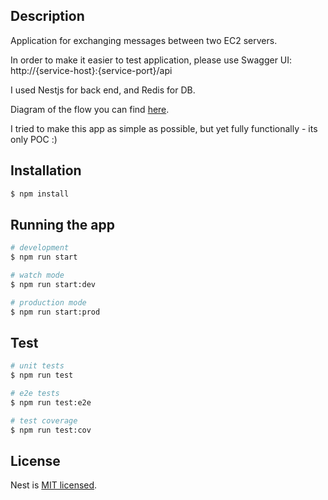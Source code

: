  
 ## Description

Application for exchanging messages between two EC2 servers.  

In order to make it easier to test application, please use Swagger UI:
    http://{service-host}:{service-port}/api
    
 I used Nestjs for back end, and Redis for DB.
 
  Diagram of the flow you can find [here](https://viewer.diagrams.net/?highlight=0000ff&edit=_blank&layers=1&nav=1#R7Vpdk5o8FP41XNoxBBEu98PuzrQ7u1P7vu1thKiZRUIhrtpf37AkaEhUsKLu2J29gJN4Ep5znieHoxa8my0fUpRMn2iII8vuhksL3lu2DRzbtvL%2FbrgqLH1XGCYpCcWktWFIfmNh7ArrnIQ4UyYySiNGEtUY0DjGAVNsKE3pQp02ppG6aoImWDMMAxTp1h8kZFNhBa6%2FHnjEZDIVS3t2vxgYoeB1ktJ5LNazbDh%2B%2FyuGZ0j6Eg%2BaTVFIFxsmOLDgXUopK65myzsc5dhK2IrPfd4yWu47xTGr84HvQUB%2B%2FhjAmy%2BvHXvwP%2F1v%2BpJ2hJc3FM2xfIzPL8%2FD72LPbCVxen9SnPsCFrxdTAnDwwQF%2BeiCZwa3TdksEsP63uRCOGV4uWESe33AdIZZuuJTxGhPwCbSCvjifrERJAntdCM%2BrrAhkReT0vMaG34h4GkAlW2AqoIRD3GSX44jvLzJc5NDgeNQXN4HEcoyEtSECodK4upAbSDRMwAhbSmOECNvarqb0BErvFDCd1LGoSSqDITnf%2BqpTjI6TwMsPreZgRVXsLvXFUPpBDPNFUcQrTamJfmEbMemt2TPOv6Fx3U2lLgeniCuliAZTt8Ip0g1T7gzLm%2F85lZmTBDReXgSXkG3Ak3PQCzfkE8l247OLOCYVOhhcHEi5NjnFiHQ%2B6dC75FwjqZCBldbVOhYQgE%2BplJA0xF8WqWQjjeQ%2BzbIixWeX7808PhzMhWVjKX0Fd%2FRiKbcEtM4R3ZMoqhiQhGZxDnYHD3M7bc5aoQXjTdiYEbCMF%2FGGIa1SnWPEwmes6pmQz0SjiEQ7cUBXqcMVbWj9NtUhKp6pjlqqRDi90LsWi2FbP1Ezxhic77Tri0xvAam2l49poLWmNq%2FTsW0e%2BrZ5Z5bMf3rVEzbVwnRqyJcWzG7exwdSzEdbZ1TKCbUK5trUUxHxdvwPnpSxYQ1Gj153y%2Bp%2F%2FBl9xKNpIfuTlD6XuUYMciXawKlNf2CDSq%2BYBURniTp%2FreUUZFNX0eloWyqPs8Z94K3ytzu2O1Pv5WaWnuA9VrDVa%2BUvuGQZB%2BG8H8bBzl65vMZ6o2VmySJOEyM0LhxNCxecQQeHo0rIeH2EGFvHFyiEKslk6HXBU2FQnvU0NskW4Q4R4MVgYL3sBkejbXZrXaxDdpsbAqC9rqCevGwVZybFJfyiQAsJotv79xPdhNNFmG8kIIUeEr05LnWtBwFEmLhx6%2F4abuFqL9OPD4NDR3zyzg29tNztwLUFrG%2BqmH%2BeQ8VmSPtv%2FR9BOb5KmOAc2ADvwNUR95pu%2Fe2Xik8f7l23qm0AxCcl3jQO6h06LRdO%2FQq3RBoaOSba4d%2Ba7WD3iA8qUZ5F6VRncr5cWB14Ps7i4y2FUovnB%2BfTF%2BnX5xIbSPgbpLXrw7Uc%2BPMxUENjboe4oFKG9B3DmOePHnKX7dU%2FLRMPbn8BysO2uad%2Bs4FDE23I1GP365%2FUVkEdf2zVTj4Aw%3D%3D).

I tried to make this app as simple as possible, but yet fully functionally - its only POC :) 


## Installation

```bash
$ npm install
```

## Running the app

```bash
# development
$ npm run start

# watch mode
$ npm run start:dev

# production mode
$ npm run start:prod
```

## Test

```bash
# unit tests
$ npm run test

# e2e tests
$ npm run test:e2e

# test coverage
$ npm run test:cov
```
## License

  Nest is [MIT licensed](https://github.com/nestjs/nest/blob/master/LICENSE).
